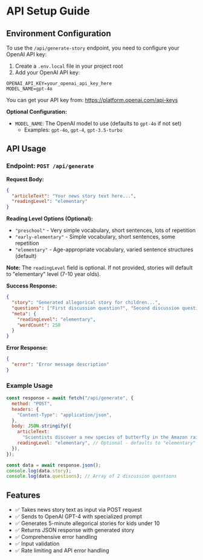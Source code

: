 # API Setup Guide

## Environment Configuration

To use the `/api/generate-story` endpoint, you need to configure your OpenAI API key:

1. Create a `.env.local` file in your project root
2. Add your OpenAI API key:

```env
OPENAI_API_KEY=your_openai_api_key_here
MODEL_NAME=gpt-4o
```

You can get your API key from: https://platform.openai.com/api-keys

**Optional Configuration:**

- `MODEL_NAME`: The OpenAI model to use (defaults to `gpt-4o` if not set)
  - Examples: `gpt-4o`, `gpt-4`, `gpt-3.5-turbo`

## API Usage

### Endpoint: `POST /api/generate`

**Request Body:**

```json
{
  "articleText": "Your news story text here...",
  "readingLevel": "elementary"
}
```

**Reading Level Options (Optional):**

- `"preschool"` - Very simple vocabulary, short sentences, lots of repetition
- `"early-elementary"` - Simple vocabulary, short sentences, some repetition
- `"elementary"` - Age-appropriate vocabulary, varied sentence structures (default)

**Note:** The `readingLevel` field is optional. If not provided, stories will default to "elementary" level (7-10 year olds).

**Success Response:**

```json
{
  "story": "Generated allegorical story for children...",
  "questions": ["First discussion question?", "Second discussion question?"],
  "meta": {
    "readingLevel": "elementary",
    "wordCount": 250
  }
}
```

**Error Response:**

```json
{
  "error": "Error message description"
}
```

### Example Usage

```javascript
const response = await fetch("/api/generate", {
  method: "POST",
  headers: {
    "Content-Type": "application/json",
  },
  body: JSON.stringify({
    articleText:
      "Scientists discover a new species of butterfly in the Amazon rainforest.",
    readingLevel: "elementary", // Optional - defaults to "elementary" if not provided
  }),
});

const data = await response.json();
console.log(data.story);
console.log(data.questions); // Array of 2 discussion questions
```

## Features

- ✅ Takes news story text as input via POST request
- ✅ Sends to OpenAI GPT-4 with specialized prompt
- ✅ Generates 5-minute allegorical stories for kids under 10
- ✅ Returns JSON response with generated story
- ✅ Comprehensive error handling
- ✅ Input validation
- ✅ Rate limiting and API error handling
